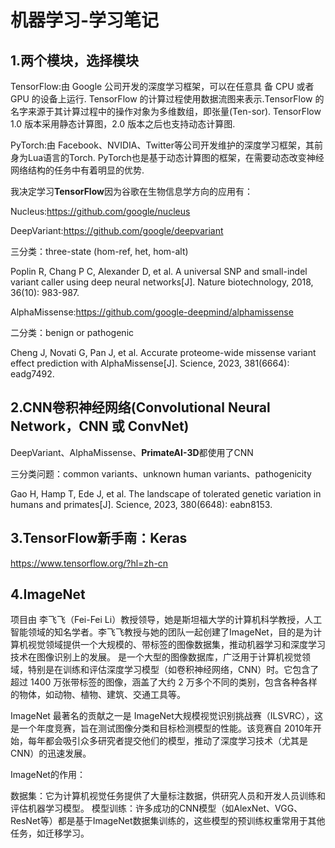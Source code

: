# 机器学习-学习笔记

## 1.两个模块，选择模块

TensorFlow:由 Google 公司开发的深度学习框架，可以在任意具 备 CPU 或者 GPU 的设备上运行.
TensorFlow 的计算过程使用数据流图来表示.TensorFlow 的名字来源于其计算过程中的操作对象为多维数组，即张量(Ten-sor).
TensorFlow 1.0 版本采用静态计算图，2.0 版本之后也支持动态计算图.

PyTorch:由 Facebook、NVIDIA、Twitter等公司开发维护的深度学习框架，其前身为Lua语言的Torch.
PyTorch也是基于动态计算图的框架，在需要动态改变神经网络结构的任务中有着明显的优势.

我决定学习**TensorFlow**因为谷歌在生物信息学方向的应用有：

Nucleus:https://github.com/google/nucleus

DeepVariant:https://github.com/google/deepvariant 

三分类：three-state (hom-ref, het, hom-alt) 

Poplin R, Chang P C, Alexander D, et al. A universal SNP and small-indel variant caller using deep neural networks[J]. Nature biotechnology, 2018, 36(10): 983-987.

AlphaMissense:https://github.com/google-deepmind/alphamissense

二分类：benign or pathogenic

Cheng J, Novati G, Pan J, et al. Accurate proteome-wide missense variant effect prediction with AlphaMissense[J]. Science, 2023, 381(6664): eadg7492.

## 2.CNN卷积神经网络(Convolutional Neural Network，CNN 或 ConvNet)

DeepVariant、AlphaMissense、**PrimateAI-3D**都使用了CNN

三分类问题：common variants、unknown human variants、pathogenicity

Gao H, Hamp T, Ede J, et al. The landscape of tolerated genetic variation in humans and primates[J]. Science, 2023, 380(6648): eabn8153.


## 3.TensorFlow新手南：Keras

https://www.tensorflow.org/?hl=zh-cn


## 4.ImageNet

项目由 李飞飞（Fei-Fei Li）教授领导，她是斯坦福大学的计算机科学教授，人工智能领域的知名学者。李飞飞教授与她的团队一起创建了ImageNet，目的是为计算机视觉领域提供一个大规模的、带标签的图像数据集，推动机器学习和深度学习技术在图像识别上的发展。
是一个大型的图像数据库，广泛用于计算机视觉领域，特别是在训练和评估深度学习模型（如卷积神经网络，CNN）时。它包含了超过 1400 万张带标签的图像，涵盖了大约 2 万多个不同的类别，包含各种各样的物体，如动物、植物、建筑、交通工具等。

ImageNet 最著名的贡献之一是 ImageNet大规模视觉识别挑战赛（ILSVRC），这是一个年度竞赛，旨在测试图像分类和目标检测模型的性能。该竞赛自 2010年开始，每年都会吸引众多研究者提交他们的模型，推动了深度学习技术（尤其是CNN）的迅速发展。

ImageNet的作用：

数据集：它为计算机视觉任务提供了大量标注数据，供研究人员和开发人员训练和评估机器学习模型。
模型训练：许多成功的CNN模型（如AlexNet、VGG、ResNet等）都是基于ImageNet数据集训练的，这些模型的预训练权重常用于其他任务，如迁移学习。